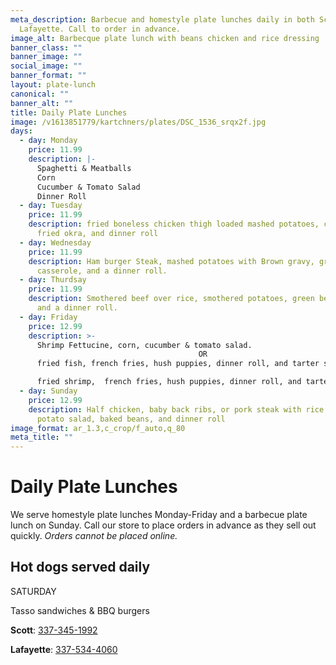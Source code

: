 ```yaml
---
meta_description: Barbecue and homestyle plate lunches daily in both Scott and
  Lafayette. Call to order in advance.
image_alt: Barbecque plate lunch with beans chicken and rice dressing
banner_class: ""
banner_image: ""
social_image: ""
banner_format: ""
layout: plate-lunch
canonical: ""
banner_alt: ""
title: Daily Plate Lunches
image: /v1613851779/kartchners/plates/DSC_1536_srqx2f.jpg
days:
  - day: Monday
    price: 11.99
    description: |-
      Spaghetti & Meatballs
      Corn
      Cucumber & Tomato Salad
      Dinner Roll
  - day: Tuesday
    price: 11.99
    description: fried boneless chicken thigh loaded mashed potatoes, coleslaw,
      fried okra, and dinner roll
  - day: Wednesday
    price: 11.99
    description: Ham burger Steak, mashed potatoes with Brown gravy, green bean
      casserole, and a dinner roll.
  - day: Thurdsay
    price: 11.99
    description: Smothered beef over rice, smothered potatoes, green bean casserole
      and a dinner roll.
  - day: Friday
    price: 12.99
    description: >-
      Shrimp Fettucine, corn, cucumber & tomato salad.
                                          OR      
      fried fish, french fries, hush puppies, dinner roll, and tarter sauce 

      fried shrimp,  french fries, hush puppies, dinner roll, and tarter sauce. fish and shrimp can be made as a combo
  - day: Sunday
    price: 12.99
    description: Half chicken, baby back ribs, or pork steak with rice dressing,
      potato salad, baked beans, and dinner roll
image_format: ar_1.3,c_crop/f_auto,q_80
meta_title: ""
---
```

<h1 class="text-5xl text-red-700">
  Daily Plate Lunches
</h1>

<p class="mb-6">We serve homestyle plate lunches Monday-Friday and a barbecue plate lunch on Sunday. Call our store to place orders in advance as they sell out quickly. <em>Orders cannot be placed online.</em></p>
<h2 class="text-gray-800">Hot dogs served daily</h2>

S﻿ATURDAY

T﻿asso sandwiches & BBQ burgers

<p><strong>Scott</strong>: <a href="tel:3373451992">337-345-1992</a></p>
<p class="mb-6"><strong>Lafayette</strong>: <a href="tel:3375344060">337-534-4060</a></p>